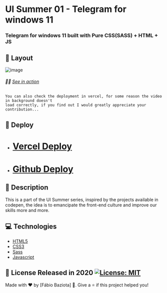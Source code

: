 # UI Summer 01 - Telegram for windows 11
### Telegram for windows 11 built with Pure CSS(SASS) + HTML + JS
## 🎴 Layout
![image](https://user-images.githubusercontent.com/48324076/155745887-8b9af1cc-6eaf-4f81-b142-d2c0ba8f4394.png)

###### 🚀🔥 [See in action](https://baziotabeans.github.io/telegram-for-window/)
```
You can also check the deployment in vercel, for some reason the video in background doesn't 
load correctly, if you find out I would greatly appreciate your contribution...
```
## 🚀 Deploy
- # [Vercel Deploy](https://ui-summer-01.vercel.app/)
- # [Github Deploy](https://baziotabeans.github.io/telegram-for-window/)

## 📑 Description

This is a part of the UI Summer series, inspired by the projects available in codepen, the idea 
is to emancipate the front-end culture and improve our skills more and more.

## 💻 Technologies
- [HTML5](https://www.w3schools.com/html/)
- [CSS3](https://www.w3schools.com/css/)
- [Sass](https://sass-lang.com/)
- [Javascript](https://www.w3schools.com/js/DEFAULT.asp)

## 📕 License Released in 2020 [![License: MIT](https://img.shields.io/badge/License-MIT-yellow.svg)](https://opensource.org/licenses/MIT)

Made with ❤ by [Fábio Baziota] 🚀.
Give a ⭐️ if this project helped you!
